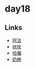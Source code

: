 # day18

## Links

- [阿法](https://rabbittee.github.io/JavaScript30/day18/alpha/dist/)
- [吠吠](https://rabbittee.github.io/JavaScript30/day18/haha/)
- [哈囉](https://rabbittee.github.io/JavaScript30/day18/kirby/)
- [奶捲](https://rabbittee.github.io/JavaScript30/day18/recoil/)
